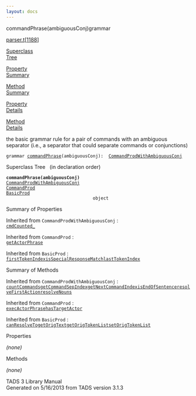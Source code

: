 ```yaml
---
layout: docs
---
```

<span class="title">commandPhrase(ambiguousConj)</span><span class="type">grammar</span>

[parser.t](../file/parser.t.html)\[[1188](../source/parser.t.html#1188)\]

[Superclass  
Tree](#_SuperClassTree_)

[Property  
Summary](#_PropSummary_)

[Method  
Summary](#_MethodSummary_)

[Property  
Details](#_Properties_)

[Method  
Details](#_Methods_)

<div class="fdesc">

the basic grammar rule for a pair of commands with an ambiguous
separator (i.e., a separator that could separate commands or
conjunctions)

`grammar `<span class="gramalt">[`commandPhrase`](../object/commandPhrase.html)`(ambiguousConj)`</span>` :   `[`CommandProdWithAmbiguousConj`](../object/CommandProdWithAmbiguousConj.html)

</div>

<span id="_SuperClassTree_"></span>

<div class="mjhd">

<span class="hdln">Superclass Tree</span>   (in declaration order)

</div>

**`commandPhrase(ambiguousConj)`**  
[`CommandProdWithAmbiguousConj`](../object/CommandProdWithAmbiguousConj.html)  
[`CommandProd`](../object/CommandProd.html)  
[`BasicProd`](../object/BasicProd.html)  
`                                 object`  
<span id="_PropSummary_"></span>

<div class="mjhd">

<span class="hdln">Summary of Properties</span>  

</div>



Inherited from `CommandProdWithAmbiguousConj` :  
[`cmdCounted_`](../object/CommandProdWithAmbiguousConj.html#cmdCounted_)

Inherited from `CommandProd` :  
[`getActorPhrase`](../object/CommandProd.html#getActorPhrase)

Inherited from `BasicProd` :  
[`firstTokenIndex`](../object/BasicProd.html#firstTokenIndex)[`isSpecialResponseMatch`](../object/BasicProd.html#isSpecialResponseMatch)[`lastTokenIndex`](../object/BasicProd.html#lastTokenIndex)

<span id="_MethodSummary_"></span>

<div class="mjhd">

<span class="hdln">Summary of Methods</span>  

</div>



Inherited from `CommandProdWithAmbiguousConj` :  
[`countCommands`](../object/CommandProdWithAmbiguousConj.html#countCommands)[`getCommandSepIndex`](../object/CommandProdWithAmbiguousConj.html#getCommandSepIndex)[`getNextCommandIndex`](../object/CommandProdWithAmbiguousConj.html#getNextCommandIndex)[`isEndOfSentence`](../object/CommandProdWithAmbiguousConj.html#isEndOfSentence)[`resolveFirstAction`](../object/CommandProdWithAmbiguousConj.html#resolveFirstAction)[`resolveNouns`](../object/CommandProdWithAmbiguousConj.html#resolveNouns)

Inherited from `CommandProd` :  
[`execActorPhrase`](../object/CommandProd.html#execActorPhrase)[`hasTargetActor`](../object/CommandProd.html#hasTargetActor)

Inherited from `BasicProd` :  
[`canResolveTo`](../object/BasicProd.html#canResolveTo)[`getOrigText`](../object/BasicProd.html#getOrigText)[`getOrigTokenList`](../object/BasicProd.html#getOrigTokenList)[`setOrigTokenList`](../object/BasicProd.html#setOrigTokenList)

<span id="_Properties_"></span>

<div class="mjhd">

<span class="hdln">Properties</span>  

</div>

*(none)* <span id="_Methods_"></span>

<div class="mjhd">

<span class="hdln">Methods</span>  

</div>

*(none)*

<div class="ftr">

TADS 3 Library Manual  
Generated on 5/16/2013 from TADS version 3.1.3

</div>
